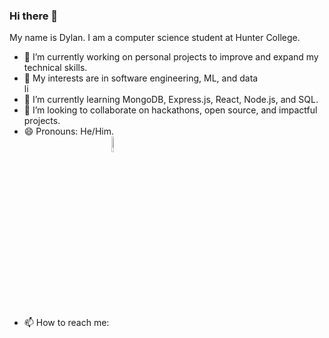 ### Hi there 👋

<p>
  My name is Dylan. I am a computer science student at Hunter College.
</p>
<ul>
  <li>🔭 I’m currently working on personal projects to improve and expand my technical skills.</li>
  <li>🤔 My interests are in software engineering, ML, and data</li>li
  <li>🌱 I’m currently learning MongoDB, Express.js, React, Node.js, and SQL.</li>
  <li>👯 I’m looking to collaborate on hackathons, open source, and impactful projects.</li>
  <li>😄 Pronouns: He/Him.</li>
  <li>
    📫 How to reach me:
    <a href="https://www.linkedin.com/in/dylan-dominguez-sulca/" target="_blank">
      <img src="https://github.com/dylandgz/dylandgz/assets/70587488/38f179b8-c208-45f6-893b-e4d11b6333ee" alt="LinkedIn Logo" style="width: 8%; vertical-align: bottom;">
    </a>
  </li>
</ul>




<!--
**dylandgz/dylandgz** is a ✨ _special_ ✨ repository because its `README.md` (this file) appears on your GitHub profile.

Here are some ideas to get you started:

- 🔭 I’m currently working on ...
- 🌱 I’m currently learning ...
- 👯 I’m looking to collaborate on ...
- 🤔 I’m looking for help with ...
- 💬 Ask me about ...
- 📫 How to reach me: ...
- 😄 Pronouns: ...
- ⚡ Fun fact: ...
-->
